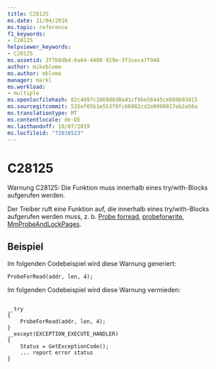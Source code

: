 ```yaml
---
title: C28125
ms.date: 11/04/2016
ms.topic: reference
f1_keywords:
- C28125
helpviewer_keywords:
- C28125
ms.assetid: 3f7b8db4-6a64-4480-919e-3f3ceca7f948
author: mikeblome
ms.author: mblome
manager: markl
ms.workload:
- multiple
ms.openlocfilehash: 82c4997c1069d6d8a41cf9be56445ce089b93d15
ms.sourcegitcommit: 535ef05b1e553f0fc66082cd2e0998817eb2a56a
ms.translationtype: MT
ms.contentlocale: de-DE
ms.lasthandoff: 10/07/2019
ms.locfileid: "72010523"
---
```

# <a name="c28125"></a>C28125
Warnung C28125: Die Funktion muss innerhalb eines try/with-Blocks aufgerufen werden.

 Der Treiber ruft eine Funktion auf, die innerhalb eines try/with-Blocks aufgerufen werden muss, z. b. [Probe forread](https://docs.microsoft.com/windows-hardware/drivers/ddi/content/wdm/nf-wdm-probeforread), [probeforwrite](https://docs.microsoft.com/windows-hardware/drivers/ddi/content/wdm/nf-wdm-probeforwrite), [MmProbeAndLockPages](https://docs.microsoft.com/windows-hardware/drivers/ddi/content/wdm/nf-wdm-mmprobeandlockpages).

## <a name="example"></a>Beispiel
 Im folgenden Codebeispiel wird diese Warnung generiert:

```
ProbeForRead(addr, len, 4);
```

 Im folgenden Codebeispiel wird diese Warnung vermieden:

```

__try
{
    ProbeForRead(addr, len, 4);
}
__except(EXCEPTION_EXECUTE_HANDLER)
{
    Status = GetExceptionCode();
    ... report error status
}
```